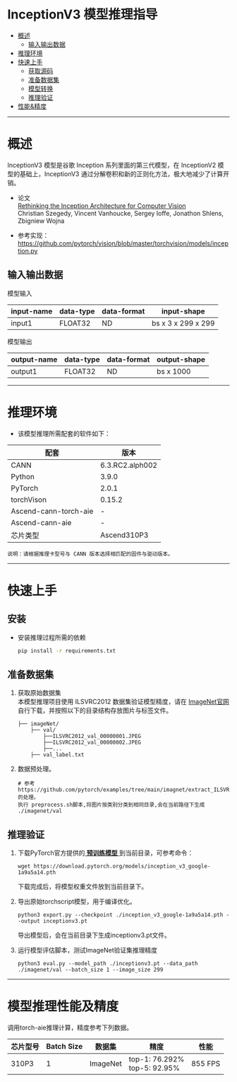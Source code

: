 # InceptionV3 模型推理指导

- [概述](#概述)
    - [输入输出数据](#输入输出数据)
- [推理环境](#推理环境)
- [快速上手](#快速上手)
    - [获取源码](#获取源码)
    - [准备数据集](#准备数据集)
    - [模型转换](#模型转换)
    - [推理验证](#推理验证)
- [性能&精度](#性能精度)

----
# 概述

InceptionV3 模型是谷歌 Inception 系列里面的第三代模型，在 InceptionV2 模型的基础上，InceptionV3 通过分解卷积和新的正则化方法，极大地减少了计算开销。

+ 论文  
    [Rethinking the Inception Architecture for Computer Vision](https://arxiv.org/abs/1512.00567)  
    Christian Szegedy, Vincent Vanhoucke, Sergey Ioffe, Jonathon Shlens, Zbigniew Wojna

+ 参考实现：  
    https://github.com/pytorch/vision/blob/master/torchvision/models/inception.py

## 输入输出数据
模型输入

| input-name | data-type | data-format |input-shape |
| ---------- | --------- | ----------- | ---------- |
| input1     | FLOAT32   | ND          | bs x 3 x 299 x 299 |

模型输出

| output-name |  data-type | data-format |output-shape |
| ----------- | ---------- | ----------- | ----------- |
| output1      |  FLOAT32   | ND          | bs x 1000        |


----
# 推理环境

- 该模型推理所需配套的软件如下：

| 配套                    | 版本              | 
|-----------------------|-----------------| 
| CANN                  | 6.3.RC2.alph002 | -                                                       |
| Python                | 3.9.0           |                                                           
| PyTorch               | 2.0.1           |
| torchVison            | 0.15.2          |-
| Ascend-cann-torch-aie | -               
| Ascend-cann-aie       | -               
| 芯片类型                  | Ascend310P3     | -                                                         |

    
    说明：请根据推理卡型号与 CANN 版本选择相匹配的固件与驱动版本。


----
# 快速上手

## 安装

- 安装推理过程所需的依赖
    ```bash
    pip install -r requirements.txt
    ```

## 准备数据集

1. 获取原始数据集  
    本模型推理项目使用 ILSVRC2012 数据集验证模型精度，请在 [ImageNet官网](https://gitee.com/link?target=http%3A%2F%2Fimage-net.org%2F) 自行下载，并按照以下的目录结构存放图片与标签文件。   
    ```
    ├── imageNet/
        ├── val/
            ├──ILSVRC2012_val_00000001.JPEG
            ├──ILSVRC2012_val_00000002.JPEG
            ├──...
        ├── val_label.txt
    ```


2. 数据预处理。

   ```
   # 参考https://github.com/pytorch/examples/tree/main/imagnet/extract_ILSVRC.sh的处理。
   执行 preprocess.sh脚本,将图片按类别分类到相同目录,会在当前路径下生成 ./imagenet/val
    ```


## 推理验证
1. 下载PyTorch官方提供的[ **预训练模型** ](https://download.pytorch.org/models/inception_v3_google-1a9a5a14.pth) 到当前目录，可参考命令：
    ```
    wget https://download.pytorch.org/models/inception_v3_google-1a9a5a14.pth
    ```
    下载完成后，将模型权重文件放到当前目录下。

2. 导出原始torchscript模型，用于编译优化。
    ```
    python3 export.py --checkpoint ./inception_v3_google-1a9a5a14.pth --output inceptionv3.pt
    ```
    导出模型后，会在当前目录下生成inceptionv3.pt文件。

3. 运行模型评估脚本，测试ImageNet验证集推理精度
    ```
    python3 eval.py --model_path ./inceptionv3.pt --data_path ./imagenet/val --batch_size 1 --image_size 299
    ```


----
# 模型推理性能及精度<a name="ZH-CN_TOPIC_0000001172201573"></a>

调用torch-aie推理计算，精度参考下列数据。

| 芯片型号 | Batch Size | 数据集 | 精度                                 | 性能      |
| --------- |------------| ---------- |------------------------------------|---------|
| 310P3 | 1          | ImageNet | top-1: 76.292% <br>top-5: 92.95% | 855 FPS |

